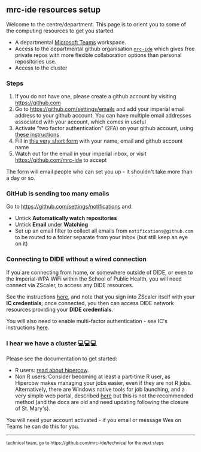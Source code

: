 ## mrc-ide resources setup

Welcome to the centre/department.  This page is to orient you to some of the computing resources to get you started.

* A departmental [Microsoft Teams](https://www.microsoft.com/en-gb/microsoft-365/microsoft-teams/group-chat-software) workspace.
* Access to the departmental github organisation [`mrc-ide`](https://github.com/mrc-ide) which gives free private repos with more flexible collaboration options than personal repositories use.
* Access to the cluster

### Steps

1. If you do not have one, please create a github account by visiting https://github.com
1. Go to https://github.com/settings/emails and add your imperial email address to your github account.  You can have multiple email addresses associated with your account, which comes in useful
1. Activate "two factor authentication" (2FA) on your github account, using [these instructions](https://docs.github.com/en/free-pro-team@latest/github/authenticating-to-github/securing-your-account-with-two-factor-authentication-2fa)
1. Fill in [this very short form](https://rich284.typeform.com/to/COq4zn) with your name, email and github account name
1. Watch out for the email in your imperial inbox, or visit https://github.com/mrc-ide to accept

The form will email people who can set you up - it shouldn't take more than a day or so.

### GitHub is sending too many emails

Go to https://github.com/settings/notifications and:

* Untick **Automatically watch repositories**
* Untick **Email** under **Watching**
* Set up an email filter to collect all emails from `notifications@github.com` to be routed to a folder separate from your inbox (but still keep an eye on it)

### Connecting to DIDE without a wired connection

If you are connecting from home, or somewhere outside of DIDE, or even to the
Imperial-WPA WiFi within the School of Public Health, you will need connect via
ZScaler, to access any DIDE resources.

See the instructions [here](https://www.imperial.ac.uk/admin-services/ict/self-service/connect-communicate/remote-access/unified-access/),
and note that you sign into ZScaler itself with your **IC credentials**; once connected, you then
can access DIDE network resources providing your **DIDE credentials**.

You will also need to enable multi-factor authentication - see IC's instructions 
[here](https://www.imperial.ac.uk/admin-services/ict/self-service/be-secure/passwords-and-extra-security/multi-factor-authentication/).


### I hear we have a cluster :computer::computer::computer:

Please see the documentation to get started:

* R users: [read about hipercow](https://mrc-ide.github.io/hipercow/).
* Non R users: Consider becoming at least a part-time R user, as Hipercow makes managing  your jobs easier, even if they are not R jobs.
  Alternatively, there are Windows native tools for job launching, and a very simple web portal, described 
  [here](https://mrcdata.dide.ic.ac.uk/wiki/index.php/Cluster_Documentation) 
  but this is not the recommended method (and the docs are old and need updating following the closure of St. Mary's).

You will need your account activated - if you email or message Wes on Teams he can do this for you.

----

<small>
technical team, go to https://github.com/mrc-ide/technical for the next steps
</small>
